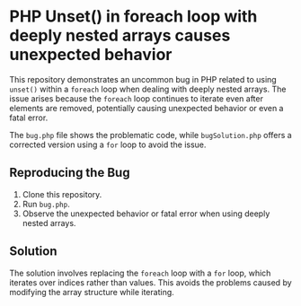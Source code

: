 # PHP Unset() in foreach loop with deeply nested arrays causes unexpected behavior
This repository demonstrates an uncommon bug in PHP related to using `unset()` within a `foreach` loop when dealing with deeply nested arrays.  The issue arises because the `foreach` loop continues to iterate even after elements are removed, potentially causing unexpected behavior or even a fatal error.

The `bug.php` file shows the problematic code, while `bugSolution.php` offers a corrected version using a `for` loop to avoid the issue.

## Reproducing the Bug
1. Clone this repository.
2. Run `bug.php`.
3. Observe the unexpected behavior or fatal error when using deeply nested arrays.

## Solution
The solution involves replacing the `foreach` loop with a `for` loop, which iterates over indices rather than values. This avoids the problems caused by modifying the array structure while iterating.
